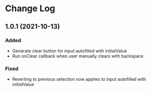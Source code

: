 # Change Log

## 1.0.1 (2021-10-13)

### Added
- Generate clear button for input autofilled with initialValue
- Run onClear callback when user manually clears with backspace

### Fixed
- Reverting to previous selection now applies to input autofilled with initialValue